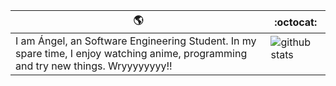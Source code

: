 :earth_americas: | :octocat:
------------ | -------------
I am Ángel, an Software Engineering Student. In my spare time, I enjoy watching anime, programming and try new things. Wryyyyyyyy!! | ![github stats](https://github-readme-stats.vercel.app/api?username=AngelAguilar16&show_icons=true&line_height=30) <p align="center"></p>
<br />

<p align="center"><img src="https://media.giphy.com/media/VIWHb0UZQW6aiWVI1M/giphy.gif" alt=""/></p>
